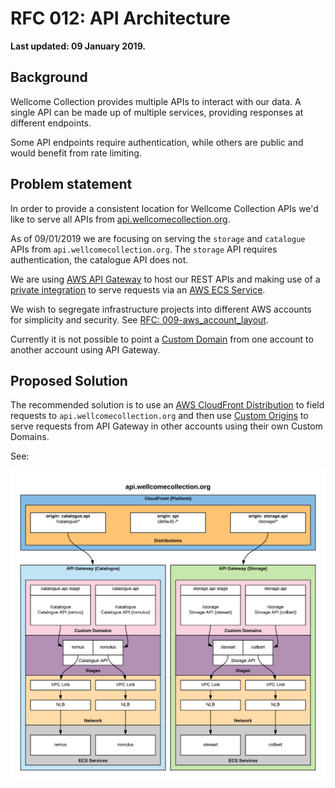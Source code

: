 # RFC 012: API Architecture

**Last updated: 09 January 2019.**

## Background

Wellcome Collection provides multiple APIs to interact with our data. A single API can be made up of multiple services, providing responses at different endpoints.

Some API endpoints require authentication, while others are public and would benefit from rate limiting.

## Problem statement

In order to provide a consistent location for Wellcome Collection APIs we'd like to serve all APIs from [api.wellcomecollection.org](https://api.wellcomecollection.org).

As of 09/01/2019 we are focusing on serving the `storage` and `catalogue` APIs from `api.wellcomecollection.org`. The `storage` API requires authentication, the catalogue API does not.

We are using [AWS API Gateway](https://aws.amazon.com/api-gateway/) to host our REST APIs and making use of a [private integration](https://docs.aws.amazon.com/apigateway/latest/developerguide/set-up-private-integration.html) to serve requests via an [AWS ECS Service](https://aws.amazon.com/ecs/).

We wish to segregate infrastructure projects into different AWS accounts for simplicity and security. See [RFC: 009-aws_account_layout](../009-aws_account_layout/README.md).

Currently it is not possible to point a [Custom Domain](https://docs.aws.amazon.com/apigateway/latest/developerguide/how-to-custom-domains.html) from one account to another account using API Gateway.

## Proposed Solution

The recommended solution is to use an [AWS CloudFront Distribution](https://docs.aws.amazon.com/AmazonCloudFront/latest/DeveloperGuide/distribution-working-with.html) to field requests to `api.wellcomecollection.org` and then use [Custom Origins](https://docs.aws.amazon.com/AmazonCloudFront/latest/DeveloperGuide/DownloadDistS3AndCustomOrigins.html#concept_CustomOrigin) to serve requests from API Gateway in other accounts using their own Custom Domains.


See:

![](api.wellcomecollection.org.png)
